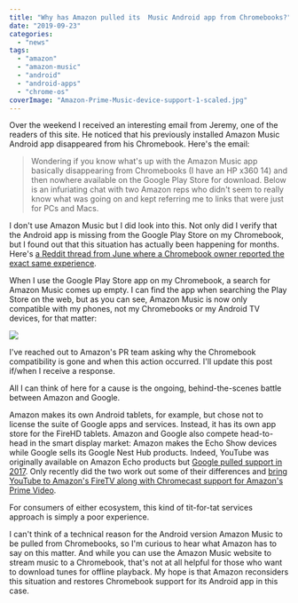 ```yaml
---
title: "Why has Amazon pulled its  Music Android app from Chromebooks?"
date: "2019-09-23"
categories: 
  - "news"
tags: 
  - "amazon"
  - "amazon-music"
  - "android"
  - "android-apps"
  - "chrome-os"
coverImage: "Amazon-Prime-Music-device-support-1-scaled.jpg"
---
```


Over the weekend I received an interesting email from Jeremy, one of the readers of this site. He noticed that his previously installed Amazon Music Android app disappeared from his Chromebook. Here's the email:

> Wondering if you know what's up with the Amazon Music app basically disappearing from Chromebooks (I have an HP x360 14) and then nowhere available on the Google Play Store for download. Below is an infuriating chat with two Amazon reps who didn't seem to really know what was going on and kept referring me to links that were just for PCs and Macs. 

I don't use Amazon Music but I did look into this. Not only did I verify that the Android app is missing from the Google Play Store on my Chromebook, but I found out that this situation has actually been happening for months. Here's [a Reddit thread from June where a Chromebook owner reported the exact same experience](https://www.reddit.com/r/chromeos/comments/c3q2n5/amazon_music_gone_from_chromebook/).

When I use the Google Play Store app on my Chromebook, a search for Amazon Music comes up empty. I can find the app when searching the Play Store on the web, but as you can see, Amazon Music is now only compatible with my phones, not my Chromebooks or my Android TV devices, for that matter:

![](https://i2.wp.com/www.aboutchromebooks.com/wp-content/uploads/2019/09/Amazon-Prime-Music-device-support.png?fit=800%2C548&ssl=1)

I've reached out to Amazon's PR team asking why the Chromebook compatibility is gone and when this action occurred. I'll update this post if/when I receive a response.

All I can think of here for a cause is the ongoing, behind-the-scenes battle between Amazon and Google.

Amazon makes its own Android tablets, for example, but chose not to license the suite of Google apps and services. Instead, it has its own app store for the FireHD tablets. Amazon and Google also compete head-to-head in the smart display market: Amazon makes the Echo Show devices while Google sells its Google Nest Hub products. Indeed, YouTube was originally available on Amazon Echo products but [Google pulled support in 2017](https://www.geekwire.com/2017/google-takes-youtube-off-amazons-echo-show-device-amazon-calls-disappointing/). Only recently did the two work out some of their differences and [bring YouTube to Amazon's FireTV along with Chromecast support for Amazon's Prime Video](https://www.geekwire.com/2019/amazon-google-make-peace-youtube-return-fire-tv-prime-video-coming-chromecast/).

For consumers of either ecosystem, this kind of tit-for-tat services approach is simply a poor experience.

I can't think of a technical reason for the Android version Amazon Music to be pulled from Chromebooks, so I'm curious to hear what Amazon has to say on this matter. And while you can use the Amazon Music website to stream music to a Chromebook, that's not at all helpful for those who want to download tunes for offline playback. My hope is that Amazon reconsiders this situation and restores Chromebook support for its Android app in this case.
